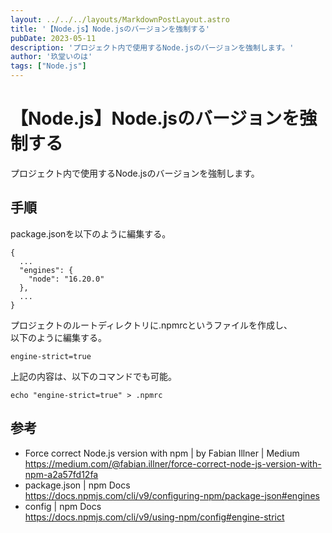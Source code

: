 ```yaml
---
layout: ../../../layouts/MarkdownPostLayout.astro
title: '【Node.js】Node.jsのバージョンを強制する'
pubDate: 2023-05-11
description: 'プロジェクト内で使用するNode.jsのバージョンを強制します。'
author: '玖堂いのは'
tags: ["Node.js"]
---
```


# 【Node.js】Node.jsのバージョンを強制する
プロジェクト内で使用するNode.jsのバージョンを強制します。

## 手順
package.jsonを以下のように編集する。
```
{
  ...
  "engines": {
    "node": "16.20.0"
  },
  ...
}
```

プロジェクトのルートディレクトリに.npmrcというファイルを作成し、  
以下のように編集する。
```
engine-strict=true
```

上記の内容は、以下のコマンドでも可能。
```
echo "engine-strict=true" > .npmrc
```

## 参考
- Force correct Node.js version with npm | by Fabian Illner | Medium  
  https://medium.com/@fabian.illner/force-correct-node-js-version-with-npm-a2a57fd12fa
- package.json | npm Docs  
  https://docs.npmjs.com/cli/v9/configuring-npm/package-json#engines
- config | npm Docs  
  https://docs.npmjs.com/cli/v9/using-npm/config#engine-strict
